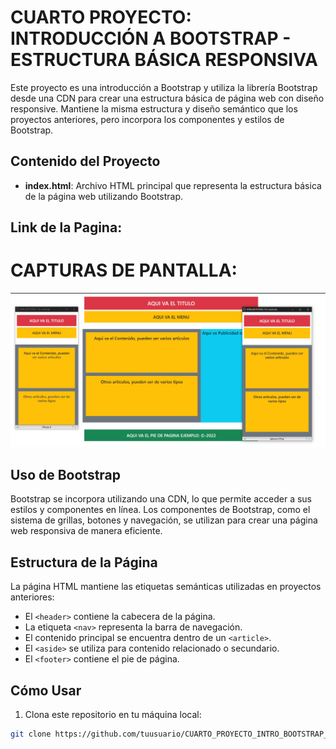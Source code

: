 # CUARTO PROYECTO: INTRODUCCIÓN A BOOTSTRAP - ESTRUCTURA BÁSICA RESPONSIVA

Este proyecto es una introducción a Bootstrap y utiliza la librería Bootstrap desde una CDN para crear una estructura básica de página web con diseño responsive. Mantiene la misma estructura y diseño semántico que los proyectos anteriores, pero incorpora los componentes y estilos de Bootstrap.

## Contenido del Proyecto

- **index.html**: Archivo HTML principal que representa la estructura básica de la página web utilizando Bootstrap.

## Link de la Pagina:

# CAPTURAS DE PANTALLA:

![image](BOOTSTRAP.jpg)

## Uso de Bootstrap

Bootstrap se incorpora utilizando una CDN, lo que permite acceder a sus estilos y componentes en línea. Los componentes de Bootstrap, como el sistema de grillas, botones y navegación, se utilizan para crear una página web responsiva de manera eficiente.

## Estructura de la Página

La página HTML mantiene las etiquetas semánticas utilizadas en proyectos anteriores:

- El `<header>` contiene la cabecera de la página.
- La etiqueta `<nav>` representa la barra de navegación.
- El contenido principal se encuentra dentro de un `<article>`.
- El `<aside>` se utiliza para contenido relacionado o secundario.
- El `<footer>` contiene el pie de página.

## Cómo Usar

1. Clona este repositorio en tu máquina local:

```bash
git clone https://github.com/tuusuario/CUARTO_PROYECTO_INTRO_BOOTSTRAP_ESTRUCTURA_BASICA_RESPONSIVA.git
